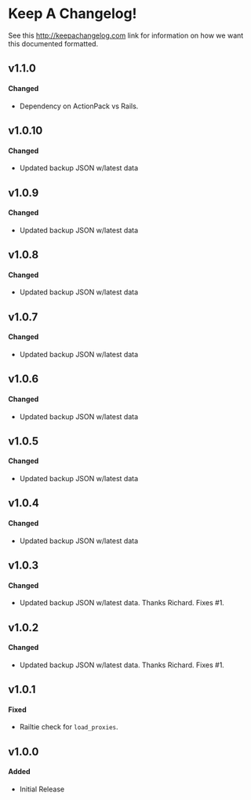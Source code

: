 # Keep A Changelog!

See this http://keepachangelog.com link for information on how we want this documented formatted.

## v1.1.0

#### Changed

* Dependency on ActionPack vs Rails.

## v1.0.10

#### Changed

* Updated backup JSON w/latest data

## v1.0.9

#### Changed

* Updated backup JSON w/latest data

## v1.0.8

#### Changed

* Updated backup JSON w/latest data

## v1.0.7

#### Changed

* Updated backup JSON w/latest data

## v1.0.6

#### Changed

* Updated backup JSON w/latest data

## v1.0.5

#### Changed

* Updated backup JSON w/latest data

## v1.0.4

#### Changed

* Updated backup JSON w/latest data

## v1.0.3

#### Changed

* Updated backup JSON w/latest data. Thanks Richard. Fixes #1.

## v1.0.2

#### Changed

* Updated backup JSON w/latest data. Thanks Richard. Fixes #1.

## v1.0.1

#### Fixed

* Railtie check for `load_proxies`.

## v1.0.0

#### Added

* Initial Release
